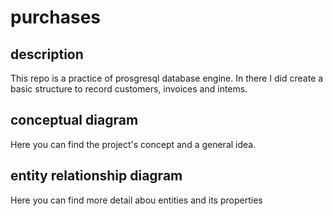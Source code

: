# purchases
## description
This repo is a practice of prosgresql database engine. In there I did create a basic structure to record customers, invoices and intems.
## conceptual diagram
Here you can find the project's concept and a general idea.
## entity relationship diagram
Here you can find more detail abou entities and its properties

